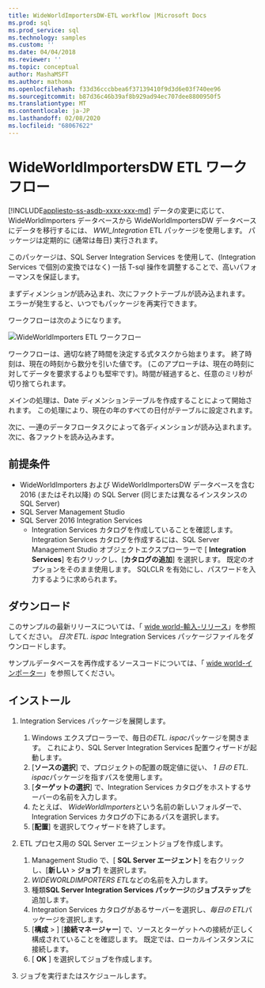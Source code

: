 ```yaml
---
title: WideWorldImportersDW-ETL workflow |Microsoft Docs
ms.prod: sql
ms.prod_service: sql
ms.technology: samples
ms.custom: ''
ms.date: 04/04/2018
ms.reviewer: ''
ms.topic: conceptual
author: MashaMSFT
ms.author: mathoma
ms.openlocfilehash: f33d36cccbbea6f37139410f9d3d6e03f740ee96
ms.sourcegitcommit: b87d36c46b39af8b929ad94ec707dee8800950f5
ms.translationtype: MT
ms.contentlocale: ja-JP
ms.lasthandoff: 02/08/2020
ms.locfileid: "68067622"
---
```

# <a name="wideworldimportersdw-etl-workflow"></a>WideWorldImportersDW ETL ワークフロー
[!INCLUDE[appliesto-ss-asdb-xxxx-xxx-md](../includes/appliesto-ss-asdb-xxxx-xxx-md.md)]
データの変更に応じて、WideWorldImporters データベースから WideWorldImportersDW データベースにデータを移行するには、 *WWI_Integration* ETL パッケージを使用します。 パッケージは定期的に (通常は毎日) 実行されます。

このパッケージは、SQL Server Integration Services を使用して、(Integration Services で個別の変換ではなく) 一括 T-sql 操作を調整することで、高いパフォーマンスを保証します。

まずディメンションが読み込まれ、次にファクトテーブルが読み込まれます。 エラーが発生すると、いつでもパッケージを再実行できます。

ワークフローは次のようになります。

 ![WideWorldImporters ETL ワークフロー](media/wide-world-importers/wideworldimporters-etl-workflow.png)

ワークフローは、適切な終了時間を決定する式タスクから始まります。 終了時刻は、現在の時刻から数分を引いた値です。 (このアプローチは、現在の時刻に対してデータを要求するよりも堅牢です)。時間が経過すると、任意のミリ秒が切り捨てられます。

メインの処理は、Date ディメンションテーブルを作成することによって開始されます。 この処理により、現在の年のすべての日付がテーブルに設定されます。

次に、一連のデータフロータスクによって各ディメンションが読み込まれます。 次に、各ファクトを読み込みます。

## <a name="prerequisites"></a>前提条件

- WideWorldImporters および WideWorldImportersDW データベースを含む 2016 (またはそれ以降) の SQL Server (同じまたは異なるインスタンスの SQL Server)
- SQL Server Management Studio
- SQL Server 2016 Integration Services
  - Integration Services カタログを作成していることを確認します。 Integration Services カタログを作成するには、SQL Server Management Studio オブジェクトエクスプローラーで [ **Integration Services**] を右クリックし、[**カタログの追加**] を選択します。 既定のオプションをそのまま使用します。 SQLCLR を有効にし、パスワードを入力するように求められます。


## <a name="download"></a>ダウンロード

このサンプルの最新リリースについては、「 [wide world-輸入-リリース](https://go.microsoft.com/fwlink/?LinkID=800630)」を参照してください。 *日次 ETL. ispac* Integration Services パッケージファイルをダウンロードします。

サンプルデータベースを再作成するソースコードについては、「 [wide world-インポーター](https://github.com/Microsoft/sql-server-samples/tree/master/samples/databases/wide-world-importers/wwi-integration-etl)」を参照してください。

## <a name="install"></a>インストール

1. Integration Services パッケージを展開します。
   1. Windows エクスプローラーで、毎日の*ETL. ispac*パッケージを開きます。 これにより、SQL Server Integration Services 配置ウィザードが起動します。
   2. [**ソースの選択**] で、プロジェクトの配置の既定値に従い、 *1 日の ETL. ispac*パッケージを指すパスを使用します。
   3. [**ターゲットの選択**] で、Integration Services カタログをホストするサーバーの名前を入力します。
   4. たとえば、 *WideWorldImporters*という名前の新しいフォルダーで、Integration Services カタログの下にあるパスを選択します。
   5. [**配置**] を選択してウィザードを終了します。

2. ETL プロセス用の SQL Server エージェントジョブを作成します。
   1. Management Studio で、[ **SQL Server エージェント**] を右クリックし、[**新しい** > **ジョブ**] を選択します。
   2. *WIDEWORLDIMPORTERS ETL*などの名前を入力します。
   3. 種類**SQL Server Integration Services パッケージ**の**ジョブステップ**を追加します。
   4. Integration Services カタログがあるサーバーを選択し、*毎日の ETL*パッケージを選択します。
   5. [**構成** > ] [**接続マネージャー**] で、ソースとターゲットへの接続が正しく構成されていることを確認します。 既定では、ローカルインスタンスに接続します。
   6. [ **OK** ] を選択してジョブを作成します。

3. ジョブを実行またはスケジュールします。
